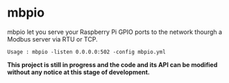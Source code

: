 mbpio
=====

mbpio let you serve your Raspberry Pi GPIO ports to the network thourgh a Modbus server via RTU or TCP.

```
Usage : mbpio -listen 0.0.0.0:502 -config mbpio.yml
```

**This project is still in progress and the code and its API can be modified without any notice at this stage of development.**
